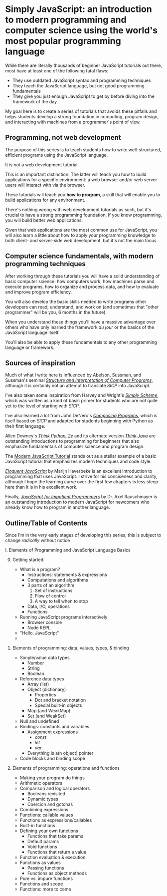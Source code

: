# Simply JavaScript: an introduction to modern programming and computer science using the world's most popular programming language

While there are literally thousands of beginner JavaScript tutorials out there, most have at least one of the following fatal flaws:

-   They use outdated JavaScript syntax and programming techniques
-   They teach the JavaScript language, but not good programming fundamentals
-   They give you just enough JavaScript to get by before diving into the framework of the day

My goal here is to create a series of tutorials that avoids these pitfalls and helps students develop a strong foundation in computing, program design, and interacting with machines from a programmer's point of view.

## Programming, not web development

The purpose of this series is to teach students how to write well-structured, efficient programs using the JavaScript language.

It is _not_ a web development tutorial.

This is an important distinction. The latter will teach you how to build applications for a specific environment: a web browser and/or web server users will interact with via the browser.

These tutorials will teach you **how to program**, a skill that will enable you to build applications for any environment.

There's nothing wrong with web development tutorials as such, but it's crucial to have a strong programming foundation. If you know programming, you will build better web applications.

Given that web applications are the most common use for JavaScript, you will also learn a little about how to apply your programming knowledge to both client- and server-side web development, but it's not the main focus.

## Computer science fundamentals, with modern programming techniques

After working through these tutorials you will have a solid understanding of basic computer science: how computers work, how machines parse and execute programs, how to organize and process data, and how to evaluate and improve program efficiency.

You will also develop the basic skills needed to write programs other developers can read, understand, and work on (and sometimes that "other programmer" will be you, 6 months in the future).

When you understand these things you'll have a massive advantage over others who have only learned the framework _du jour_ or the basics of the JavaScript language itself.

You'll also be able to apply these fundamentals to any other programming language or framework.

## Sources of inspiration

Much of what I write here is influenced by Abelson, Sussman, and Sussman's seminal [_Structure and Interpretation of Computer Programs_](https://mitpress.mit.edu/sites/default/files/sicp/full-text/book/book.html), although it is certainly not an attempt to translate _SICP_ into JavaScript.

I've also taken some inspiration from Harvey and Wright's [_Simply Scheme_](https://people.eecs.berkeley.edu/~bh/ss-toc2.html), which was written as a kind of basic primer for students who are not quite yet to the level of starting with _SICP_.

I've also learned a lot from John DeNero's [_Composing Programs_](https://composingprograms.com/), which is itself based on _SICP_ and adapted for students beginning with Python as their first language.

Allen Downey's [_Think Python, 2e_](https://greenteapress.com/wp/think-python-2e/) and its alternate version [_Think Java_](https://greenteapress.com/wp/think-java) are outstanding introductions to programming for beginners that also emphasize fundamentals of computer science and program design.

The [Modern JavaScript Tutorial](https://javascript.info) stands out as a stellar example of a basic JavaScript tutorial that emphasizes modern techniques and code style.

[_Eloquent JavaScript_](https://eloquentjavascript.net) by Marijn Haverbeke is an excellent introduction to programming that uses JavaScript. I strive for his conciseness and clarity, although I hope the learning curve over the first few chapters is less steep here than it is in his excellent work.

Finally, [_JavaScript for Impatient Programmers_](https://exploringjs.com/impatient-js/) by Dr. Axel Rauschmayer is an outstanding introduction to modern JavaScript for newcomers who already know how to program in another language.

## Outline/Table of Contents

Since I'm in the _very_ early stages of developing this series, this is subject to change _radically_ without notice

I. Elements of Programming and JavaScript Language Basics

0.  Getting started

    -   What is a program?
        -   Instructions: statements & expressions
        -   Computations and algorithms
        -   3 parts of an algorithm
            1.  Set of instructions
            2.  Flow of control
            3.  A way to tell when to stop
        -   Data, I/O, operations
        -   Functions
    -   Running JavaScript programs interactively
        -   Browser console
        -   Node REPL
    -   "Hello, JavaScript"
    -   

1.  Elements of programming: data, values, types, & binding

    -   Simple/value data types
        -   Number
        -   String
        -   Boolean
    -   Reference data types
        -   Array (list)
        -   Object (dictionary)
            -   Properties
            -   Dot and bracket notation
            -   Special built-in objects
        -   Map (and WeakMap)
        -   Set (and WeakSet)
    -   Null and undefined
    -   Bindings: constants and variables
        -   Assignment expressions
            -   _const_
            -   _let_
            -   _var_
        -   Everything is a(n object) pointer
    -   Code blocks and binding scope

2.  Elements of programming: operations and functions

    -   Making your program do things
    -   Arithmetic operators
    -   Comparison and logical operators
        -   Booleans revisited
        -   Dynamic types
        -   Coercion and gotchas
    -   Combining expressions
    -   Functions: callable values
    -   Functions as expressions/callables
    -   Built-in functions
    -   Defining your own functions
        -   Functions that take params
        -   Default params
        -   Void functions
        -   Functions that return a value
    -   Function evaluation & execution
    -   Functions as values
        -   Passing functions
        -   Functions as object methods
    -   Pure vs. impure functions
    -   Functions and scope
    -   Functions: more to come
